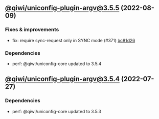 ## [@qiwi/uniconfig-plugin-argv@3.5.5](https://github.com/qiwi/uniconfig/compare/2022.7.27-qiwi.uniconfig-plugin-argv.3.5.4-f0...2022.8.9-qiwi.uniconfig-plugin-argv.3.5.5-f0) (2022-08-09)

### Fixes & improvements
* fix: require sync-request only in SYNC mode (#371) [bc81d26](https://github.com/qiwi/uniconfig/commit/bc81d261273ce3976f71db5e7e6dcea3584ad483)

### Dependencies
* perf: @qiwi/uniconfig-core updated to 3.5.4

## [@qiwi/uniconfig-plugin-argv@3.5.4](https://github.com/qiwi/uniconfig/compare/@qiwi/uniconfig-plugin-argv@3.5.3...2022.7.27-qiwi.uniconfig-plugin-argv.3.5.4-f0) (2022-07-27)

### Dependencies
* perf: @qiwi/uniconfig-core updated to 3.5.3
